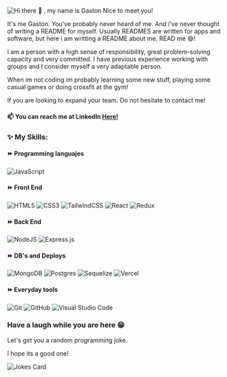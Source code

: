 
![Hi there 👋 , my name is Gaston  Nice to meet you!](https://user-images.githubusercontent.com/61922413/216107812-4e4446ff-a455-4b03-b203-1d16fcd2d353.gif)


It's me Gaston. You've probably never heard of me. And i've never thought of writing a README for myself.
Usually READMES are written for apps and software, but here i am writting a README about me. READ me 😄!

I am a person with a high sense of responsibility, great problem-solving capacity and very committed. 
I have previous experience working with groups and I consider myself a very adaptable person.

When im not coding im probably 
learning some new stuff, playing some casual games or doing crossfit at the gym!

If you are looking to expand your team. Do not hesitate to contact me!

#### 📫 You can reach me at LinkedIn [Here!](https://www.linkedin.com/in/gaston-fernandez-prataviera-93a4b21a2/) 

### ✨ My Skills:

#### ⏩ Programming languajes

![JavaScript](https://img.shields.io/badge/javascript-%23323330.svg?style=for-the-badge&logo=javascript&logoColor=%23F7DF1E)

#### ⏩ Front End

  ![HTML5](https://img.shields.io/badge/html5-%23E34F26.svg?style=for-the-badge&logo=html5&logoColor=white)
  ![CSS3](https://img.shields.io/badge/css3-%231572B6.svg?style=for-the-badge&logo=css3&logoColor=white)
  ![TailwindCSS](https://img.shields.io/badge/tailwindcss-%2338B2AC.svg?style=for-the-badge&logo=tailwind-css&logoColor=white)
  ![React](https://img.shields.io/badge/react-%2320232a.svg?style=for-the-badge&logo=react&logoColor=%2361DAFB)
  ![Redux](https://img.shields.io/badge/redux-%23593d88.svg?style=for-the-badge&logo=redux&logoColor=white)
 	
#### ⏩ Back End

  ![NodeJS](https://img.shields.io/badge/node.js-6DA55F?style=for-the-badge&logo=node.js&logoColor=white)
  ![Express.js](https://img.shields.io/badge/express.js-%23404d59.svg?style=for-the-badge&logo=express&logoColor=%2361DAFB)
  
#### ⏩ DB's and Deploys
  ![MongoDB](https://img.shields.io/badge/MongoDB-%234ea94b.svg?style=for-the-badge&logo=mongodb&logoColor=white)
  ![Postgres](https://img.shields.io/badge/postgres-%23316192.svg?style=for-the-badge&logo=postgresql&logoColor=white)
  ![Sequelize](https://img.shields.io/badge/Sequelize-52B0E7?style=for-the-badge&logo=Sequelize&logoColor=white)
  ![Vercel](https://img.shields.io/badge/vercel-%23000000.svg?style=for-the-badge&logo=vercel&logoColor=white)

#### ⏩ Everyday tools
  ![Git](https://img.shields.io/badge/git-%23F05033.svg?style=for-the-badge&logo=git&logoColor=white)
  ![GitHub](https://img.shields.io/badge/github-%23121011.svg?style=for-the-badge&logo=github&logoColor=white)
  ![Visual Studio Code](https://img.shields.io/badge/Visual%20Studio%20Code-0078d7.svg?style=for-the-badge&logo=visual-studio-code&logoColor=white)


### Have a laugh while you are here 😁
Let's get you a random programming joke.

I hope its a good one!


![Jokes Card](https://readme-jokes.vercel.app/api)
